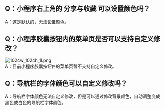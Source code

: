 
## Q：小程序右上角的 分享与收藏 可以设置颜色吗？
A：这是默认的，无法设置颜色。

## Q：小程序胶囊按钮内的菜单页是否可以支持自定义修改？
![1024w_1024h_1l.png](https://cdn.nlark.com/yuque/0/2021/png/179989/1624617367394-100b8dce-04ba-409c-80cc-fedb344fd983.png#align=left&display=inline&height=69&margin=%5Bobject%20Object%5D&name=1024w_1024h_1l.png&originHeight=69&originWidth=370&size=18418&status=done&style=none&width=370)<br />A：目前小程序胶囊按钮内的菜单页暂不支持自定义修改。

## Q：导航栏的字体颜色可以自定义修改吗？ 
A：导航栏字体颜色无法自定义修改，但是可以通过修改背景颜色，自动调整变成黑色或白色的导航栏字体颜色。
